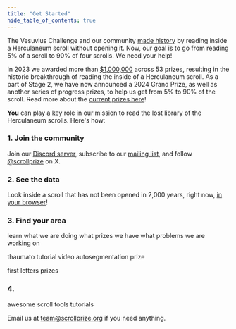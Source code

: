 ```yaml
---
title: "Get Started"
hide_table_of_contents: true
---
```


<head>
  <html data-theme="dark" />

  <meta
    name="description"
    content="A $1,000,000+ machine learning and computer vision competition"
  />

  <meta property="og:type" content="website" />
  <meta property="og:url" content="https://scrollprize.org" />
  <meta property="og:title" content="Vesuvius Challenge" />
  <meta
    property="og:description"
    content="A $1,000,000+ machine learning and computer vision competition"
  />
  <meta
    property="og:image"
    content="https://scrollprize.org/img/social/opengraph.jpg"
  />

  <meta property="twitter:card" content="summary_large_image" />
  <meta property="twitter:url" content="https://scrollprize.org" />
  <meta property="twitter:title" content="Vesuvius Challenge" />
  <meta
    property="twitter:description"
    content="A $1,000,000+ machine learning and computer vision competition"
  />
  <meta
    property="twitter:image"
    content="https://scrollprize.org/img/social/opengraph.jpg"
  />
</head>

<!---
videos from Dejan or whoever
intro - where we are
ink detection
segmentation
virtual unwrapping/2023 GP
scroll walking tour

visuals from David

data pages, check email from david
some notes from Ben and David
-->

The Vesuvius Challenge and our community [made history](grandprize) by reading inside a Herculaneum scroll without opening it.
Now, our goal is to go from reading 5% of a scroll to 90% of four scrolls.
We need your help!

In 2023 we awarded more than [$1,000,000](winners) across 53 prizes, resulting in the historic breakthrough of reading the inside of a Herculaneum scroll.
As a part of Stage 2, we have now announced a 2024 Grand Prize, as well as another series of progress prizes, to help us get from 5% to 90% of the scroll.
Read more about the [current prizes here](2024_prizes)!

**You** can play a key role in our mission to read the lost library of the Herculaneum scrolls. Here's how:

### 1. Join the community

Join our [Discord server](https://discord.gg/V4fJhvtaQn), subscribe to our [mailing list](https://scrollprize.substack.com), and follow [@scrollprize](https://x.com/scrollprize) on X.

### 2. See the data

Look inside a scroll that has not been opened in 2,000 years, right now, [in your browser](https://dl.ash2txt.org/view/Scroll1)!
<!-- TODO * [In a Python notebook](https://github.com/ScrollPrize/vesuvius/blob/main/notebooks/example1_data_access.ipynb) -->
<!-- TODO (also the Python library de la GitHub) -->
<!-- TODO * In Minecraft -->

### 3. Find your area

learn what we are doing
what prizes we have
what problems we are working on

<!-- TODO sheet stitching problem formulations -->
<!-- TODO sample graph file to share -->
thaumato tutorial video
autosegmentation prize

<!-- TODO Giorgio ink detection notebook (same one?) -->
first letters prizes

### 4. 

awesome scroll tools
tutorials
<!-- TODO AWS image https://github.com/ScrollPrize/cloud-image -->
<!-- TODO AWS credits (link to form to apply for them) -->

Email us at team@scrollprize.org if you need anything.